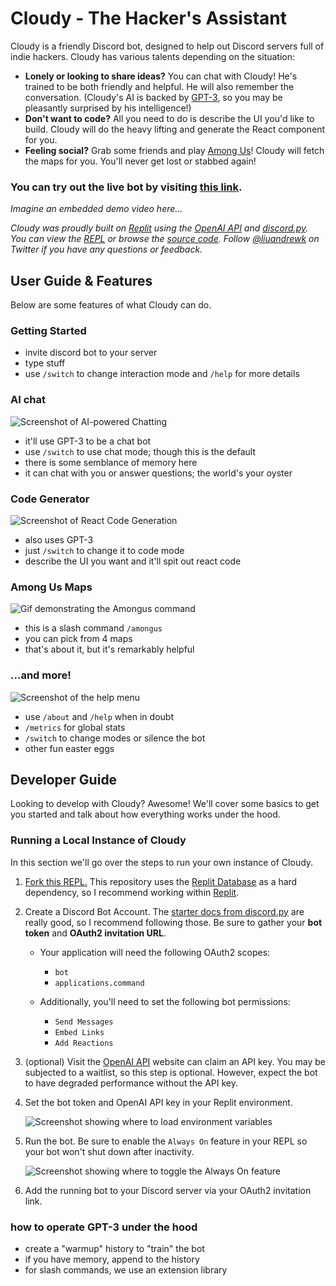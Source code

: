 # Cloudy - The Hacker's Assistant

Cloudy is a friendly Discord bot, designed to help out Discord servers full of
indie hackers. Cloudy has various talents depending on the situation:

* **Lonely or looking to share ideas?** You can chat with Cloudy! He's trained
  to be both friendly and helpful. He will also remember the conversation.
  (Cloudy's AI is backed by [GPT-3][gpt], so you may be pleasantly surprised by
  his intelligence!)
* **Don't want to code?** All you need to do is describe the UI you'd like to
  build. Cloudy will do the heavy lifting and generate the React component for you.
* **Feeling social?** Grab some friends and play [Among Us][]! Cloudy will fetch
  the maps for you. You'll never get lost or stabbed again!

### You can try out the live bot by visiting [this link][invite link].

_Imagine an embedded demo video here..._

_Cloudy was proudly built on [Replit][replit] using the [OpenAI API][] and
[discord.py][]. You can view the [REPL][repl] or browse the [source code][gh].
Follow [@liuandrewk][twitter] on Twitter if you have any questions or feedback._

## User Guide & Features

Below are some features of what Cloudy can do.

### Getting Started

* invite discord bot to your server
* type stuff
* use `/switch` to change interaction mode and `/help` for more details

### AI chat

![Screenshot of AI-powered Chatting](images/chat.png)

* it'll use GPT-3 to be a chat bot
* use `/switch` to use chat mode; though this is the default
* there is some semblance of memory here
* it can chat with you or answer questions; the world's your oyster

### Code Generator

![Screenshot of React Code Generation](images/react.png)

* also uses GPT-3
* just `/switch` to change it to code mode
* describe the UI you want and it'll spit out react code

### Among Us Maps

![Gif demonstrating the Amongus command](images/amongus.gif)

* this is a slash command `/amongus`
* you can pick from 4 maps
* that's about it, but it's remarkably helpful

### ...and more!

![Screenshot of the help menu](images/help.png)

* use `/about` and `/help` when in doubt
* `/metrics` for global stats
* `/switch` to change modes or silence the bot
* other fun easter eggs

## Developer Guide

Looking to develop with Cloudy? Awesome! We'll cover some basics to get you
started and talk about how everything works under the hood.

### Running a Local Instance of Cloudy

In this section we'll go over the steps to run your own instance of Cloudy.

1. [Fork this REPL.][repl] This repository uses the [Replit Database][replit db]
   as a hard dependency, so I recommend working within [Replit][replit].
1. Create a Discord Bot Account. The [starter docs from discord.py][app docs] are
   really good, so I recommend following those. Be sure to gather your **bot
   token** and **OAuth2 invitation URL**.

   * Your application will  need the following OAuth2 scopes:
     * `bot`
     * `applications.command`

   * Additionally, you'll need to set the following bot permissions:
     * `Send Messages`
     * `Embed Links`
     * `Add Reactions`

1. (optional) Visit the [OpenAI API][] website can claim an API key. You may be
   subjected to a waitlist, so this step is optional. However, expect the bot to
   have degraded performance without the API key.
1. Set the bot token and OpenAI API key in your Replit environment.

   ![Screenshot showing where to load environment variables](images/variables.png)

1. Run the bot. Be sure to enable the `Always On` feature in your REPL so your
   bot won't shut down after inactivity.

   ![Screenshot showing where to toggle the Always On feature](images/alwayson.png)

1. Add the running bot to your Discord server via your OAuth2 invitation link.

### how to operate GPT-3 under the hood

* create a "warmup" history to "train" the bot
* if you have memory, append to the history
* for slash commands, we use an extension library


[invite link]: https://discord.com/oauth2/authorize?client_id=847843661973684224&permissions=18496&scope=bot%20applications.commands
[Among Us]: https://en.wikipedia.org/wiki/Among_Us
[gpt]: https://openai.com/blog/gpt-3-apps/
[replit]: https://replit.com/
[OpenAI API]: https://beta.openai.com/
[discord.py]: https://discordpy.readthedocs.io/en/stable/
[gh]: https://github.com/MrPickles/Cloudy-the-Discord-Bot
[repl]: https://replit.com/@liuandrewk/Cloudy-The-Hackers-Assistant
[twitter]: https://twitter.com/liuandrewk
[replit db]: https://docs.replit.com/misc/database
[app docs]: https://discordpy.readthedocs.io/en/stable/discord.html#discord-intro